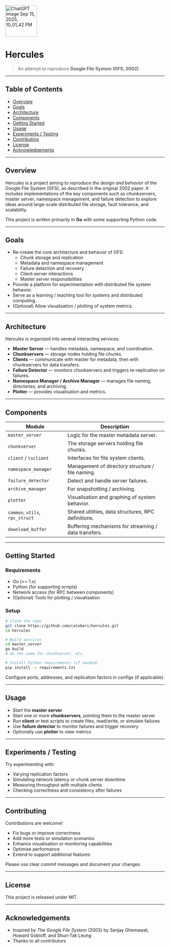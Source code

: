 <img width="100" height="100" alt="ChatGPT Image Sep 15, 2025, 10_01_42 PM" src="https://github.com/user-attachments/assets/a963fa76-7fbd-4290-ab63-4cb19442c5c8" />

# Hercules

> An attempt to reproduce **Google File System (GFS, 2002)**

---

## Table of Contents

- [Overview](#overview)  
- [Goals](#goals)  
- [Architecture](#architecture)  
- [Components](#components)  
- [Getting Started](#getting-started)  
- [Usage](#usage)  
- [Experiments / Testing](#experiments--testing)  
- [Contributing](#contributing)  
- [License](#license)  
- [Acknowledgements](#acknowledgements)

---

## Overview

Hercules is a project aiming to *reproduce the design and behavior* of the Google File System (GFS), as described in the original 2002 paper. It includes implementations of the key components such as chunkservers, master server, namespace management, and failure detection to explore ideas around large-scale distributed file storage, fault tolerance, and scalability.

This project is written primarily in **Go** with some supporting Python code.

---

## Goals

- Re-create the core architecture and behavior of GFS:
  - Chunk storage and replication  
  - Metadata and namespace management  
  - Failure detection and recovery  
  - Client‐server interactions  
  - Master server responsibilities  
- Provide a platform for experimentation with distributed file system behavior.  
- Serve as a learning / teaching tool for systems and distributed computing.  
- (Optional) Allow visualisation / plotting of system metrics.  

---

## Architecture

Hercules is organized into several interacting services:

- **Master Server** — handles metadata, namespace, and coordination.  
- **Chunkservers** — storage nodes holding file chunks.  
- **Clients** — communicate with master for metadata, then with chunkservers for data transfers.  
- **Failure Detector** — monitors chunkservers and triggers re-replication on failures.  
- **Namespace Manager / Archive Manager** — manages file naming, directories, and archiving.  
- **Plotter** — provides visualisation and metrics.  

---

## Components

| Module | Description |
|---|---|
| `master_server` | Logic for the master metadata server. |
| `chunkserver` | The storage servers holding file chunks. |
| `client` / `tsclient` | Interfaces for file system clients. |
| `namespace_manager` | Management of directory structure / file naming. |
| `failure_detector` | Detect and handle server failures. |
| `archive_manager` | For snapshotting / archiving. |
| `plotter` | Visualisation and graphing of system behavior. |
| `common`, `utils`, `rpc_struct` | Shared utilities, data structures, RPC definitions. |
| `download_buffer` | Buffering mechanisms for streaming / data transfers. |

---

## Getting Started

### Requirements

- Go (>= 1.x)  
- Python (for supporting scripts)  
- Network access (for RPC between components)  
- (Optional) Tools for plotting / visualisation  

### Setup

```bash
# Clone the repo
git clone https://github.com/caleberi/hercules.git
cd hercules

# Build services
cd master_server
go build
# do the same for chunkserver, etc.

# Install Python requirements (if needed)
pip install -r requirements.txt
````

Configure ports, addresses, and replication factors in configs (if applicable).

---

## Usage

* Start the **master server**
* Start one or more **chunkservers**, pointing them to the master server
* Run **client** or test scripts to create files, read/write, or simulate failures
* Use **failure detector** to monitor failures and trigger recovery
* Optionally use **plotter** to view metrics

---

## Experiments / Testing

Try experimenting with:

* Varying replication factors
* Simulating network latency or chunk server downtime
* Measuring throughput with multiple clients
* Checking correctness and consistency after failures

---

## Contributing

Contributions are welcome!

* Fix bugs or improve correctness
* Add more tests or simulation scenarios
* Enhance visualisation or monitoring capabilities
* Optimise performance
* Extend to support additional features

Please use clear commit messages and document your changes.

---

## License

This project is released under MIT.

---

## Acknowledgements

* Inspired by *The Google File System* (2003) by Sanjay Ghemawat, Howard Gobioff, and Shun-Tak Leung
* Thanks to all contributors


